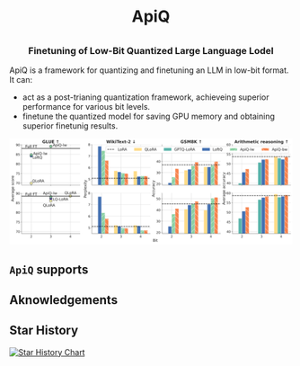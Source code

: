 <h1 align="center"> <p>ApiQ<sub></sub></p></h1>
<h3 align="center">
    <p>Finetuning of Low-Bit Quantized Large Language Lodel</p>
</h3>
ApiQ is a framework for quantizing and finetuning an LLM in low-bit format. It can:

- act as a post-trianing quantization framework, achieveing superior performance for various bit levels. 
- finetune the quantized model for saving GPU memory and obtaining superior finetunig results.

<p float="left" align="middle">
  <img src="./imgs/overall.png">
</p>


**`ApiQ`** supports
- 

## Aknowledgements

## Star History

[![Star History Chart](https://api.star-history.com/svg?repos=BaohaoLiao/ApiQ&type=Date)](https://star-history.com/#BaohaoLiao/ApiQ&Date)
